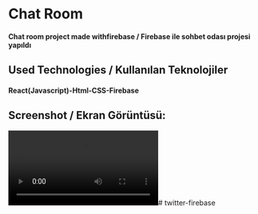 <h1>Chat Room</h1>
<h4> Chat room project made withfirebase / Firebase ile sohbet odası projesi yapıldı</h4>


<h2>Used Technologies / Kullanılan Teknolojiler</h2>
<h4>React(Javascript)-Html-CSS-Firebase</h4>

<h2>Screenshot / Ekran Görüntüsü:</h2>

![](twitter.mp4)#   t w i t t e r - f i r e b a s e  
 